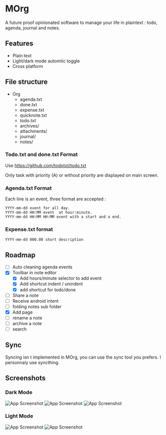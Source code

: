 # MOrg

A future proof opinionated software to manage your life in plaintext : todo, agenda, journal and notes.

## Features

- Plain text
- Light/dark mode automtic toggle
- Cross platform

## File structure

- Org
  - agenda.txt
  - done.txt
  - expense.txt
  - quicknote.txt
  - todo.txt
  - archives/
  - attachments/
  - journal/
  - notes/

### Todo.txt and done.txt Format

Use https://github.com/todotxt/todo.txt

Only task with priority (A) or without priority are displayed on main screen.

### Agenda.txt Format

Each line is an event, three format are accepted :
````
YYYY-mm-dd event for all day.  
YYYY-mm-dd HH:MM event  at hour:minute.  
YYYY-mm-dd HH:MM HH:MM event with a start and a end.  
````

### Expense.txt format
````
YYYY-mm-dd 000.00 short description
````

## Roadmap

- [ ] Auto cleaning agenda events
- [x] Toolbar in note editor
  - [x] Add hours/minute selector to add event
  - [x] Add shortcut indent / unindent
  - [x] add shortcut for todo/done
- [ ] Share a note
- [ ] Receive android intent
- [ ] folding notes sub folder
- [x] Add page
- [ ] rename a note
- [ ] archive a note
- [ ] search

## Sync

Syncing isn t implemented in MOrg, you can use the sync tool you prefers. I personnaly use syncthing.

## Screenshots

### Dark Mode
![App Screenshot](screenshots/main_dark.jpg)
![App Screenshot](screenshots/main_dark_notes.jpg)
![App Screenshot](screenshots/note_dark.jpg)

### Light Mode
![App Screenshot](screenshots/main.jpg)
![App Screenshot](screenshots/note.jpg)

